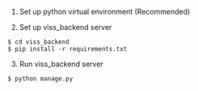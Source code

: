 
1. Set up python virtual environment (Recommended)

2. Set up viss_backend server

```
$ cd viss_backend
$ pip install -r requirements.txt
```

3. Run viss_backend server

```
$ python manage.py
```